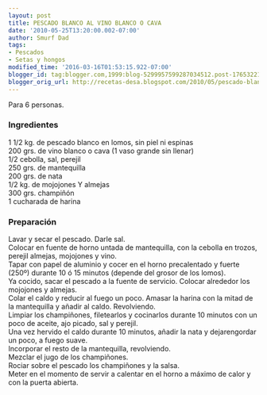 ```yaml
---
layout: post
title: PESCADO BLANCO AL VINO BLANCO O CAVA
date: '2010-05-25T13:20:00.002-07:00'
author: Smurf Dad
tags:
- Pescados
- Setas y hongos
modified_time: '2016-03-16T01:53:15.922-07:00'
blogger_id: tag:blogger.com,1999:blog-5299957599287034512.post-1765322164919829701
blogger_orig_url: http://recetas-desa.blogspot.com/2010/05/pescado-blanco-al-vino-blanco-o-cava.html
---
```


Para 6 personas.<br /><h3>Ingredientes</h3>1 1/2 kg. de pescado blanco en lomos, sin piel ni espinas<br />200 grs. de vino blanco o cava (1 vaso grande sin llenar)<br />1/2 cebolla, sal, perejil<br />250 grs. de mantequilla<br />200 grs. de nata<br />1/2 kg. de mojojones Y almejas<br />300 grs. champiñón<br />1 cucharada de harina<br /><h3>Preparación</h3>Lavar y secar el pescado. Darle sal.<br />Colocar en fuente de horno untada de mantequilla, con la cebolla en trozos, perejil almejas, mojojones y vino.<br />Tapar con papel de aluminio y cocer en el horno precalentado y fuerte (250º) durante 10 ó 15 minutos (depende del grosor de los lomos).<br />Ya cocido, sacar el pescado a la fuente de servicio. Colocar alrededor los mojojones y almejas.<br />Colar el caldo y reducir al fuego un poco. Amasar la harina con la mitad de la mantequilla y añadir al caldo. Revolviendo.<br />Limpiar los champiñones, filetearlos y cocinarlos durante 10 minutos con un poco de aceite, ajo picado, sal y perejil.<br />Una vez hervido el caldo durante 10 minutos, añadir la nata y dejarengordar un poco, a fuego suave.<br />Incorporar el resto de la mantequilla, revolviendo.<br />Mezclar el jugo de los champiñones.<br />Rociar sobre el pescado los champiñones y la salsa.<br />Meter en el momento de servir a calentar en el horno a máximo de calor y con la puerta abierta.